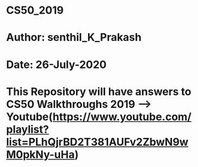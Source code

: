 # CS50_2019

# Author: senthil_K_Prakash
# Date: 26-July-2020

# This Repository will have answers to CS50 Walkthroughs 2019 --> Youtube(https://www.youtube.com/playlist?list=PLhQjrBD2T381AUFv2ZbwN9wM0pkNy-uHa)
